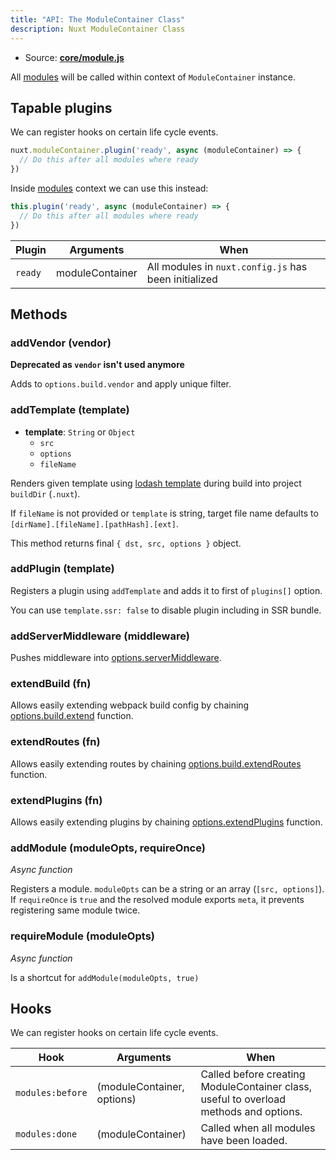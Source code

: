 ```yaml
---
title: "API: The ModuleContainer Class"
description: Nuxt ModuleContainer Class
---
```


- Source: **[core/module.js](https://github.com/nuxt/nuxt.js/blob/dev/packages/core/src/module.js)**

All [modules](/guide/modules) will be called within context of `ModuleContainer` instance.

## Tapable plugins

We can register hooks on certain life cycle events.

```js
nuxt.moduleContainer.plugin('ready', async (moduleContainer) => {
  // Do this after all modules where ready
})
```

Inside [modules](/guide/modules) context we can use this instead:

```js
this.plugin('ready', async (moduleContainer) => {
  // Do this after all modules where ready
})
```

Plugin | Arguments       | When
-------|-----------------|-----------------------------------------------------
`ready`| moduleContainer | All modules in `nuxt.config.js` has been initialized


## Methods

### addVendor (vendor)

**Deprecated as `vendor` isn't used anymore**

Adds to `options.build.vendor` and apply unique filter.

### addTemplate (template)

- **template**: `String` or `Object`
    - `src`
    - `options`
    - `fileName`

Renders given template using [lodash template](https://lodash.com/docs/4.17.4#template) during build into project `buildDir` (`.nuxt`).

If `fileName` is not provided or `template` is string, target file name defaults to `[dirName].[fileName].[pathHash].[ext]`.

This method returns final `{ dst, src, options }` object.

### addPlugin (template)

Registers a plugin using `addTemplate` and adds it to first of `plugins[]` option.

You can use `template.ssr: false` to disable plugin including in SSR bundle.

### addServerMiddleware (middleware)

Pushes middleware into [options.serverMiddleware](/api/configuration-servermiddleware).

### extendBuild (fn)

Allows easily extending webpack build config by chaining [options.build.extend](/api/configuration-build#extend) function.

### extendRoutes (fn)

Allows easily extending routes by chaining [options.build.extendRoutes](/api/configuration-router#extendroutes) function.

### extendPlugins (fn)

Allows easily extending plugins by chaining [options.extendPlugins](/api/configuration-extend-plugins) function.

### addModule (moduleOpts, requireOnce)

*Async function*

Registers a module. `moduleOpts` can be a string or an array (`[src, options]`). 
If `requireOnce` is `true` and the resolved module exports `meta`, it prevents registering same module twice.

### requireModule (moduleOpts)

*Async function*

Is a shortcut for `addModule(moduleOpts, true)`

## Hooks

We can register hooks on certain life cycle events.

Hook                      | Arguments                  | When
--------------------------|----------------------------|--------------------------------------------------------------------------------------
 `modules:before`         | (moduleContainer, options) | Called before creating ModuleContainer class, useful to overload methods and options.
 `modules:done`           | (moduleContainer)          | Called when all modules have been loaded.

